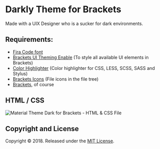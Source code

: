 
# Darkly Theme for Brackets
Made with a UIX Designer who is a sucker for dark environments.

## Requirements:
  * [Fira Code font](https://github.com/tonsky/FiraCode/releases)
  * [Brackets UI Theming Enable](https://github.com/notasz/brackets-uitheming) (To style all available UI elements in Brackets)
  * [Color Highlighter](https://github.com/Taraflex/Brackets-Color-Highlighter) (Color highlighter for CSS, LESS, SCSS, SASS and Stylus)
  * [Brackets Icons](https://github.com/ivogabe/Brackets-Icons) (File icons in the file tree)
  * [Brackets](http://brackets.io/), of course
  
## HTML / CSS
![Material Theme Dark for Brackets - HTML & CSS File](https://i.imgur.com/RxD5FRC.jpg)

## Copyright and License
Copyright &copy; 2018. Released under the [MIT License](https://github.com/thisrina/darly-theme-for-brackets/blob/master/LICENSE).

